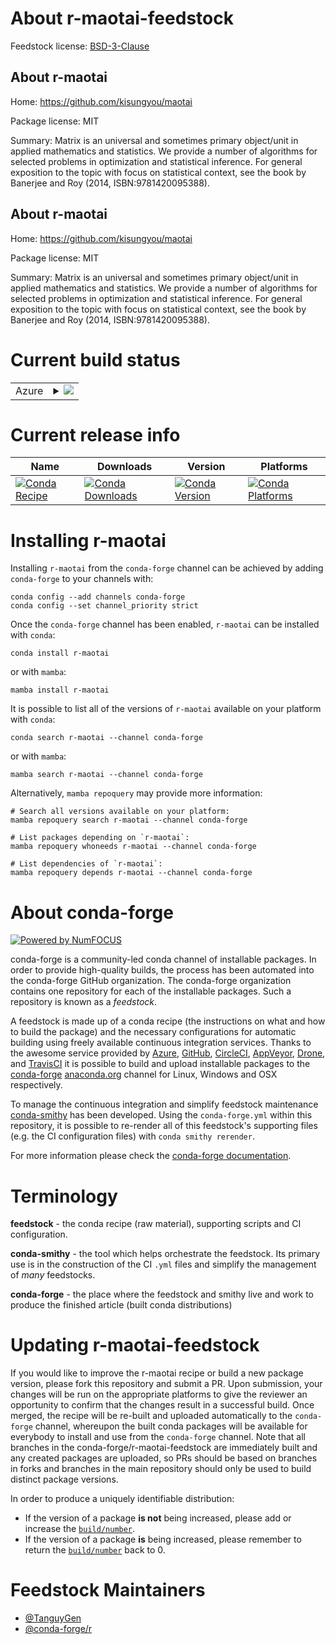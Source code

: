 About r-maotai-feedstock
========================

Feedstock license: [BSD-3-Clause](https://github.com/conda-forge/r-maotai-feedstock/blob/main/LICENSE.txt)


About r-maotai
--------------

Home: https://github.com/kisungyou/maotai

Package license: MIT

Summary: Matrix is an universal and sometimes primary object/unit in applied mathematics and statistics. We provide a number of algorithms for selected problems in optimization and statistical inference. For general exposition to the topic with focus on statistical context, see the book by Banerjee and Roy (2014, ISBN:9781420095388).

About r-maotai
--------------

Home: https://github.com/kisungyou/maotai

Package license: MIT

Summary: Matrix is an universal and sometimes primary object/unit in applied mathematics and statistics. We provide a number of algorithms for selected problems in optimization and statistical inference. For general exposition to the topic with focus on statistical context, see the book by Banerjee and Roy (2014, ISBN:9781420095388).

Current build status
====================


<table>
    
  <tr>
    <td>Azure</td>
    <td>
      <details>
        <summary>
          <a href="https://dev.azure.com/conda-forge/feedstock-builds/_build/latest?definitionId=19845&branchName=main">
            <img src="https://dev.azure.com/conda-forge/feedstock-builds/_apis/build/status/r-maotai-feedstock?branchName=main">
          </a>
        </summary>
        <table>
          <thead><tr><th>Variant</th><th>Status</th></tr></thead>
          <tbody><tr>
              <td>linux_64_r_base4.3</td>
              <td>
                <a href="https://dev.azure.com/conda-forge/feedstock-builds/_build/latest?definitionId=19845&branchName=main">
                  <img src="https://dev.azure.com/conda-forge/feedstock-builds/_apis/build/status/r-maotai-feedstock?branchName=main&jobName=linux&configuration=linux%20linux_64_r_base4.3" alt="variant">
                </a>
              </td>
            </tr><tr>
              <td>linux_64_r_base4.4</td>
              <td>
                <a href="https://dev.azure.com/conda-forge/feedstock-builds/_build/latest?definitionId=19845&branchName=main">
                  <img src="https://dev.azure.com/conda-forge/feedstock-builds/_apis/build/status/r-maotai-feedstock?branchName=main&jobName=linux&configuration=linux%20linux_64_r_base4.4" alt="variant">
                </a>
              </td>
            </tr><tr>
              <td>osx_64_r_base4.3</td>
              <td>
                <a href="https://dev.azure.com/conda-forge/feedstock-builds/_build/latest?definitionId=19845&branchName=main">
                  <img src="https://dev.azure.com/conda-forge/feedstock-builds/_apis/build/status/r-maotai-feedstock?branchName=main&jobName=osx&configuration=osx%20osx_64_r_base4.3" alt="variant">
                </a>
              </td>
            </tr><tr>
              <td>osx_64_r_base4.4</td>
              <td>
                <a href="https://dev.azure.com/conda-forge/feedstock-builds/_build/latest?definitionId=19845&branchName=main">
                  <img src="https://dev.azure.com/conda-forge/feedstock-builds/_apis/build/status/r-maotai-feedstock?branchName=main&jobName=osx&configuration=osx%20osx_64_r_base4.4" alt="variant">
                </a>
              </td>
            </tr><tr>
              <td>win_64_r_base4.3</td>
              <td>
                <a href="https://dev.azure.com/conda-forge/feedstock-builds/_build/latest?definitionId=19845&branchName=main">
                  <img src="https://dev.azure.com/conda-forge/feedstock-builds/_apis/build/status/r-maotai-feedstock?branchName=main&jobName=win&configuration=win%20win_64_r_base4.3" alt="variant">
                </a>
              </td>
            </tr><tr>
              <td>win_64_r_base4.4</td>
              <td>
                <a href="https://dev.azure.com/conda-forge/feedstock-builds/_build/latest?definitionId=19845&branchName=main">
                  <img src="https://dev.azure.com/conda-forge/feedstock-builds/_apis/build/status/r-maotai-feedstock?branchName=main&jobName=win&configuration=win%20win_64_r_base4.4" alt="variant">
                </a>
              </td>
            </tr>
          </tbody>
        </table>
      </details>
    </td>
  </tr>
</table>

Current release info
====================

| Name | Downloads | Version | Platforms |
| --- | --- | --- | --- |
| [![Conda Recipe](https://img.shields.io/badge/recipe-r--maotai-green.svg)](https://anaconda.org/conda-forge/r-maotai) | [![Conda Downloads](https://img.shields.io/conda/dn/conda-forge/r-maotai.svg)](https://anaconda.org/conda-forge/r-maotai) | [![Conda Version](https://img.shields.io/conda/vn/conda-forge/r-maotai.svg)](https://anaconda.org/conda-forge/r-maotai) | [![Conda Platforms](https://img.shields.io/conda/pn/conda-forge/r-maotai.svg)](https://anaconda.org/conda-forge/r-maotai) |

Installing r-maotai
===================

Installing `r-maotai` from the `conda-forge` channel can be achieved by adding `conda-forge` to your channels with:

```
conda config --add channels conda-forge
conda config --set channel_priority strict
```

Once the `conda-forge` channel has been enabled, `r-maotai` can be installed with `conda`:

```
conda install r-maotai
```

or with `mamba`:

```
mamba install r-maotai
```

It is possible to list all of the versions of `r-maotai` available on your platform with `conda`:

```
conda search r-maotai --channel conda-forge
```

or with `mamba`:

```
mamba search r-maotai --channel conda-forge
```

Alternatively, `mamba repoquery` may provide more information:

```
# Search all versions available on your platform:
mamba repoquery search r-maotai --channel conda-forge

# List packages depending on `r-maotai`:
mamba repoquery whoneeds r-maotai --channel conda-forge

# List dependencies of `r-maotai`:
mamba repoquery depends r-maotai --channel conda-forge
```


About conda-forge
=================

[![Powered by
NumFOCUS](https://img.shields.io/badge/powered%20by-NumFOCUS-orange.svg?style=flat&colorA=E1523D&colorB=007D8A)](https://numfocus.org)

conda-forge is a community-led conda channel of installable packages.
In order to provide high-quality builds, the process has been automated into the
conda-forge GitHub organization. The conda-forge organization contains one repository
for each of the installable packages. Such a repository is known as a *feedstock*.

A feedstock is made up of a conda recipe (the instructions on what and how to build
the package) and the necessary configurations for automatic building using freely
available continuous integration services. Thanks to the awesome service provided by
[Azure](https://azure.microsoft.com/en-us/services/devops/), [GitHub](https://github.com/),
[CircleCI](https://circleci.com/), [AppVeyor](https://www.appveyor.com/),
[Drone](https://cloud.drone.io/welcome), and [TravisCI](https://travis-ci.com/)
it is possible to build and upload installable packages to the
[conda-forge](https://anaconda.org/conda-forge) [anaconda.org](https://anaconda.org/)
channel for Linux, Windows and OSX respectively.

To manage the continuous integration and simplify feedstock maintenance
[conda-smithy](https://github.com/conda-forge/conda-smithy) has been developed.
Using the ``conda-forge.yml`` within this repository, it is possible to re-render all of
this feedstock's supporting files (e.g. the CI configuration files) with ``conda smithy rerender``.

For more information please check the [conda-forge documentation](https://conda-forge.org/docs/).

Terminology
===========

**feedstock** - the conda recipe (raw material), supporting scripts and CI configuration.

**conda-smithy** - the tool which helps orchestrate the feedstock.
                   Its primary use is in the construction of the CI ``.yml`` files
                   and simplify the management of *many* feedstocks.

**conda-forge** - the place where the feedstock and smithy live and work to
                  produce the finished article (built conda distributions)


Updating r-maotai-feedstock
===========================

If you would like to improve the r-maotai recipe or build a new
package version, please fork this repository and submit a PR. Upon submission,
your changes will be run on the appropriate platforms to give the reviewer an
opportunity to confirm that the changes result in a successful build. Once
merged, the recipe will be re-built and uploaded automatically to the
`conda-forge` channel, whereupon the built conda packages will be available for
everybody to install and use from the `conda-forge` channel.
Note that all branches in the conda-forge/r-maotai-feedstock are
immediately built and any created packages are uploaded, so PRs should be based
on branches in forks and branches in the main repository should only be used to
build distinct package versions.

In order to produce a uniquely identifiable distribution:
 * If the version of a package **is not** being increased, please add or increase
   the [``build/number``](https://docs.conda.io/projects/conda-build/en/latest/resources/define-metadata.html#build-number-and-string).
 * If the version of a package **is** being increased, please remember to return
   the [``build/number``](https://docs.conda.io/projects/conda-build/en/latest/resources/define-metadata.html#build-number-and-string)
   back to 0.

Feedstock Maintainers
=====================

* [@TanguyGen](https://github.com/TanguyGen/)
* [@conda-forge/r](https://github.com/orgs/conda-forge/teams/r/)

